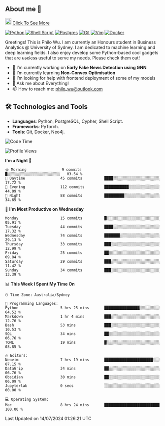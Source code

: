 ## About me 🤗

<a href="#"><img src="https://media.giphy.com/media/hvRJCLFzcasrR4ia7z/giphy.gif" width="20px" height="20px"></a> [Click To See More](https://codeboyphilo.github.io)

[![Python](https://img.shields.io/badge/python-3670A0?style=for-the-badge&logo=python&logoColor=ffdd54)](#)
[![Shell Script](https://img.shields.io/badge/shell_script-%23121011.svg?style=for-the-badge&logo=gnu-bash&logoColor=white)](#)
[![Postgres](https://img.shields.io/badge/postgres-%23316192.svg?style=for-the-badge&logo=postgresql&logoColor=white)](#)
[![Git](https://img.shields.io/badge/git-%23F05033.svg?style=for-the-badge&logo=git&logoColor=white)](#)
[![Vim](https://img.shields.io/badge/VIM-%2311AB00.svg?style=for-the-badge&logo=vim&logoColor=white)](#)
[![Docker](https://img.shields.io/badge/docker-%230db7ed.svg?style=for-the-badge&logo=docker&logoColor=white)](#)

Greetings! This is Philo Wu. I am currently an Honours student in Business Analytics \@ University of Sydney. I am dedicated to machine learning and deep learning fields. I also enjoy develop some Python-based cool gadgets that are ~~useless~~ useful to serve my needs. Please check them out!

- 🔭 I’m currently working on **Early Fake News Detection using GNN**
- 🌱 I’m currently learning **Non-Convex Optimisation**
- 🤔 I’m looking for help with frontend deployment of some of my models
- 💬 Ask me about Everything!
- 📫 How to reach me: philo_wu@outlook.com

## 🛠 Technologies and Tools
- **Languages**: Python, PostgreSQL, Cypher, Shell Script.
- **Frameworks**: PyTorch.
- **Tools**: Git, Docker, Neo4j.

<!--START_SECTION:waka-->
![Code Time](http://img.shields.io/badge/Code%20Time-313%20hrs%2038%20mins-blue)

![Profile Views](http://img.shields.io/badge/Profile%20Views-1-blue)

**I'm a Night 🦉** 

```text
🌞 Morning                9 commits           █░░░░░░░░░░░░░░░░░░░░░░░░   03.54 % 
🌆 Daytime                45 commits          ████░░░░░░░░░░░░░░░░░░░░░   17.72 % 
🌃 Evening                112 commits         ███████████░░░░░░░░░░░░░░   44.09 % 
🌙 Night                  88 commits          █████████░░░░░░░░░░░░░░░░   34.65 % 
```
📅 **I'm Most Productive on Wednesday** 

```text
Monday                   15 commits          █░░░░░░░░░░░░░░░░░░░░░░░░   05.91 % 
Tuesday                  44 commits          ████░░░░░░░░░░░░░░░░░░░░░   17.32 % 
Wednesday                74 commits          ███████░░░░░░░░░░░░░░░░░░   29.13 % 
Thursday                 33 commits          ███░░░░░░░░░░░░░░░░░░░░░░   12.99 % 
Friday                   25 commits          ██░░░░░░░░░░░░░░░░░░░░░░░   09.84 % 
Saturday                 29 commits          ███░░░░░░░░░░░░░░░░░░░░░░   11.42 % 
Sunday                   34 commits          ███░░░░░░░░░░░░░░░░░░░░░░   13.39 % 
```


📊 **This Week I Spent My Time On** 

```text
🕑︎ Time Zone: Australia/Sydney

💬 Programming Languages: 
Python                   5 hrs 25 mins       ████████████████░░░░░░░░░   64.52 % 
Markdown                 1 hr 4 mins         ███░░░░░░░░░░░░░░░░░░░░░░   12.76 % 
Bash                     53 mins             ███░░░░░░░░░░░░░░░░░░░░░░   10.53 % 
SQL                      34 mins             ██░░░░░░░░░░░░░░░░░░░░░░░   06.76 % 
TOML                     19 mins             █░░░░░░░░░░░░░░░░░░░░░░░░   03.85 % 

🔥 Editors: 
Neovim                   7 hrs 19 mins       ██████████████████████░░░   87.15 % 
DataGrip                 34 mins             ██░░░░░░░░░░░░░░░░░░░░░░░   06.76 % 
Obsidian                 30 mins             ██░░░░░░░░░░░░░░░░░░░░░░░   06.09 % 
Jupyterlab               0 secs              ░░░░░░░░░░░░░░░░░░░░░░░░░   00.00 % 

💻 Operating System: 
Mac                      8 hrs 24 mins       █████████████████████████   100.00 % 
```


 Last Updated on 14/07/2024 01:26:21 UTC
<!--END_SECTION:waka-->

